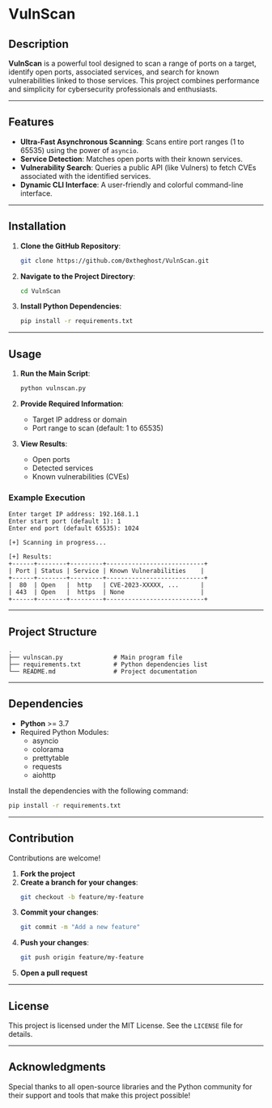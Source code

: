 # VulnScan

## Description
**VulnScan** is a powerful tool designed to scan a range of ports on a target, identify open ports, associated services, and search for known vulnerabilities linked to those services. This project combines performance and simplicity for cybersecurity professionals and enthusiasts.

---

## Features
- **Ultra-Fast Asynchronous Scanning**: Scans entire port ranges (1 to 65535) using the power of `asyncio`.
- **Service Detection**: Matches open ports with their known services.
- **Vulnerability Search**: Queries a public API (like Vulners) to fetch CVEs associated with the identified services.
- **Dynamic CLI Interface**: A user-friendly and colorful command-line interface.

---

## Installation

1. **Clone the GitHub Repository**:
   ```bash
   git clone https://github.com/0xtheghost/VulnScan.git
   ```

2. **Navigate to the Project Directory**:
   ```bash
   cd VulnScan
   ```

3. **Install Python Dependencies**:
   ```bash
   pip install -r requirements.txt
   ```

---

## Usage
1. **Run the Main Script**:
   ```bash
   python vulnscan.py
   ```

2. **Provide Required Information**:
   - Target IP address or domain
   - Port range to scan (default: 1 to 65535)

3. **View Results**:
   - Open ports
   - Detected services
   - Known vulnerabilities (CVEs)

### Example Execution
```
Enter target IP address: 192.168.1.1
Enter start port (default 1): 1
Enter end port (default 65535): 1024

[+] Scanning in progress...

[+] Results:
+------+--------+---------+---------------------------+
| Port | Status | Service | Known Vulnerabilities    |
+------+--------+---------+---------------------------+
|  80  | Open   |  http   | CVE-2023-XXXXX, ...      |
| 443  | Open   |  https  | None                     |
+------+--------+---------+---------------------------+
```

---

## Project Structure
```
.
├── vulnscan.py              # Main program file
├── requirements.txt         # Python dependencies list
└── README.md                # Project documentation
```

---

## Dependencies
- **Python** >= 3.7
- Required Python Modules:
  - asyncio
  - colorama
  - prettytable
  - requests
  - aiohttp

Install the dependencies with the following command:
```bash
pip install -r requirements.txt
```

---

## Contribution
Contributions are welcome!

1. **Fork the project**
2. **Create a branch for your changes**:
   ```bash
   git checkout -b feature/my-feature
   ```
3. **Commit your changes**:
   ```bash
   git commit -m "Add a new feature"
   ```
4. **Push your changes**:
   ```bash
   git push origin feature/my-feature
   ```
5. **Open a pull request**

---

## License
This project is licensed under the MIT License. See the `LICENSE` file for details.

---

## Acknowledgments
Special thanks to all open-source libraries and the Python community for their support and tools that make this project possible!